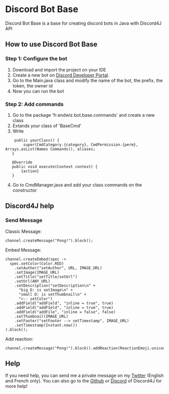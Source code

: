# Discord Bot Base
Discord Bot Base is a base for creating discord bots in Java with Discord4J API

## How to use Discord Bot Base
### Step 1: Configure the bot
1. Download and import the project on your IDE
2. Create a new bot on [Discord Developer Portal](https://discord.com/developers/applications/). 
3. Go to the Main.java class and modify the name of the bot, the prefix, the token, the owner id
4. Now you can run the bot

### Step 2: Add commands
1. Go to the package 'fr.endwiz.bot.base.commands' and create a new class
2. Extands your class of 'BaseCmd'
3. Write 
```
    public yourClass() {
        super(CmdCategory.{category}, CmdPermission.{perm}, Arrays.asList(Names Commands)), aliases;
   }

   @Override
   public void execute(Context context) {
       {action}
   }
```
4. Go to CmdManager.java and add your class commands on the constructor

## Discord4J help
### Send Message
Classic Message:
```
channel.createMessage("Pong!").block();
```
Embed Message:
```
channel.createEmbed(spec -> 
  spec.setColor(Color.RED)
    .setAuthor("setAuthor", URL, IMAGE_URL)
    .setImage(IMAGE_URL)
    .setTitle("setTitle/setUrl")
    .setUrl(ANY_URL)
    .setDescription("setDescription\n" +
      "big D: is setImage\n" +
      "small D: is setThumbnail\n" +
      "<-- setColor")
    .addField("addField", "inline = true", true)
    .addField("addFIeld", "inline = true", true)
    .addField("addFile", "inline = false", false)
    .setThumbnail(IMAGE_URL)
    .setFooter("setFooter --> setTimestamp", IMAGE_URL)
    .setTimestamp(Instant.now())
).block();
```

Add reaction:
```
channel.createMessage("Pong!").block().addReaction(ReactionEmoji.unicode("✅")).block();
```

## Help
If you need help, you can send me a private message on my [Twitter](https://twitter.com/EndwizJoestar) (English and French only).
You can also go to the [Github](https://github.com/Discord4J/Discord4J) or [Discord](https://discord.gg/NxGAeCY) of Discord4J for more help!
